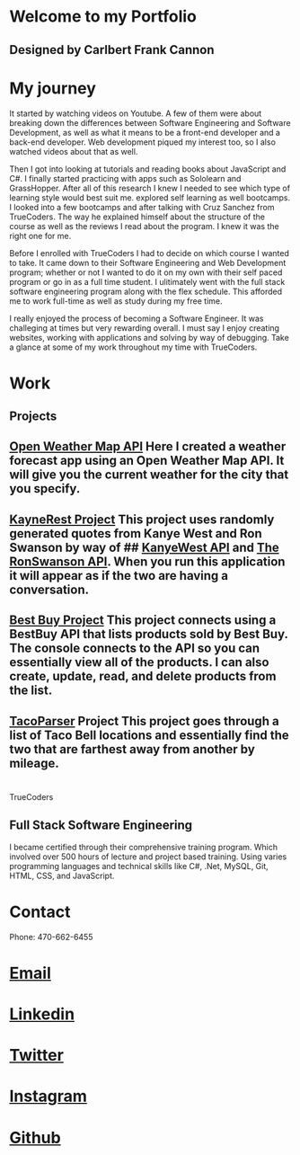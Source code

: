 # Welcome to my Portfolio

##  Designed by Carlbert Frank Cannon
					
					
#  My journey
							
It started by watching videos on Youtube. A few of them were about breaking down the differences between 
Software Engineering and Software Development, as well as what it means to be a front-end developer and a 
back-end developer. Web development piqued my interest too, so I also watched videos about that as well. 

Then I got into looking at tutorials and reading books about JavaScript and C#. 
I finally started practicing with apps such as Sololearn and GrassHopper. 
After all of this research I knew I needed to see which type of learning style would best suit me.
explored self learning as well bootcamps. I looked into a few bootcamps and after talking with 
Cruz Sanchez from TrueCoders. The way he explained himself about the structure of the course as well 
as the reviews I read about the program. I knew it was the right one for me.
								
								
Before I enrolled with TrueCoders I had to decide on which course I wanted to take. It came down to their 
Software Engineering and Web Development program; whether or not I wanted to do it on my own with their self 
paced program or go in as a full time student. I ulitimately went with the full stack software engineering program 
along with the flex schedule. This afforded me to work full-time as well as study during my free time.
								
I really enjoyed the process of becoming a Software Engineer. It was challeging at times but very rewarding overall. 
I must say I enjoy creating websites, working with applications and solving by way of debugging.
Take a glance at some of my work throughout my time with TrueCoders.
						

 #  Work 
							
##  Projects
								
##  [Open Weather Map API](https://github.com/CarlbertCannon/OpenWeatherMapAPI) Here I created a weather forecast app using an Open Weather Map API. It will give you the current weather for the city that you specify.

##  [KayneRest Project](https://github.com/CarlbertCannon/KanyeWest) This project uses randomly generated quotes from Kanye West and Ron Swanson by way of ## [KanyeWest API](https://api.kanye.rest) and [The RonSwanson API](https://ron-swanson-quotes.herokuapp.com/v2/quotes). When you run this application it will appear as if the two are having a conversation.

##  [Best Buy Project](https://github.com/CarlbertCannon/BestBuyBestPractices) This project connects using a BestBuy API that lists products sold by Best Buy. The console connects to the API so you can essentially view all of the products. I can also create, update, read, and delete products from the list.

##  [TacoParser](https://github.com/CarlbertCannon/TacoParser) Project This project goes through a list of Taco Bell locations and essentially find the two that are farthest away from another by mileage.
							
						
						
#
TrueCoders

##  Full Stack Software Engineering

I became certified through their comprehensive training program. 
Which involved over 500 hours of lecture and project based training.
Using varies programming languages and technical skills like C#,
.Net, MySQL, Git, HTML, CSS, and JavaScript.</p>
							

#  Contact
							
							
							
Phone: 470-662-6455
#  [Email](mailto:51percentbetter@gmail.com)
#  [Linkedin](https://www.linkedin.com/in/carlbert-cannon-02b4978b/)
#  [Twitter](https://twitter.com/FrankCannon85)
#  [Instagram](https://www.instagram.com/51percentbetter/)
#  [Github](https://github.com/CarlbertCannon)
								


								
								

								
							

